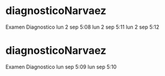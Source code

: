 # diagnosticoNarvaez
Examen Diagnostico
lun 2 sep 5:08
lun 2 sep 5:11
lun 2 sep 5:12
# diagnosticoNarvaez

Examen Diagnostico
lun sep 5:09
lun sep 5:10